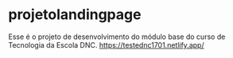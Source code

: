 # projetolandingpage
Esse é o projeto de desenvolvimento do módulo base do curso de Tecnologia da Escola DNC.
https://testednc1701.netlify.app/

